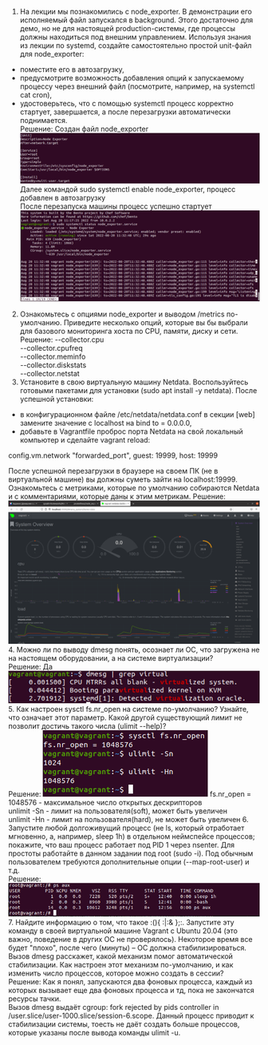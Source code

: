 1. На лекции мы познакомились с node_exporter. В демонстрации его исполняемый файл запускался в background. Этого достаточно для демо, но не для настоящей production-системы, где процессы должны находиться под внешним управлением. Используя знания из лекции по systemd, создайте самостоятельно простой unit-файл для node_exporter:  
* поместите его в автозагрузку,  
* предусмотрите возможность добавления опций к запускаемому процессу через внешний файл (посмотрите, например, на systemctl cat cron),  
* удостоверьтесь, что с помощью systemctl процесс корректно стартует, завершается, а после перезагрузки автоматически поднимается.  
Решение: Создан файл node_exporter
![img.png](img/img.png)
Далее командой sudo systemctl enable node_exporter, процесс добавлен в автозагрузку  
После перезапуска машины процесс успешно стартует  
![img_1.png](img/img_1.png)
2. Ознакомьтесь с опциями node_exporter и выводом /metrics по-умолчанию. Приведите несколько опций, которые вы бы выбрали для базового мониторинга хоста по CPU, памяти, диску и сети.  
Решение:
--collector.cpu  
--collector.cpufreq  
--collector.meminfo  
--collector.diskstats  
--collector.netstat  
3. Установите в свою виртуальную машину Netdata. Воспользуйтесь готовыми пакетами для установки (sudo apt install -y netdata). После успешной установки:  
* в конфигурационном файле /etc/netdata/netdata.conf в секции [web] замените значение с localhost на bind to = 0.0.0.0,  
* добавьте в Vagrantfile проброс порта Netdata на свой локальный компьютер и сделайте vagrant reload:

config.vm.network "forwarded_port", guest: 19999, host: 19999

После успешной перезагрузки в браузере на своем ПК (не в виртуальной машине) вы должны суметь зайти на localhost:19999. Ознакомьтесь с метриками, которые по умолчанию собираются Netdata и с комментариями, которые даны к этим метрикам.
Решение:  
![img_2.png](img/img_2.png)
4. Можно ли по выводу dmesg понять, осознает ли ОС, что загружена не на настоящем оборудовании, а на системе виртуализации?  
Решение: Да  
![img_3.png](img/img_3.png)
5.  Как настроен sysctl fs.nr_open на системе по-умолчанию? Узнайте, что означает этот параметр. Какой другой существующий лимит не позволит достичь такого числа (ulimit --help)?  
Решение: ![img_4.png](img/img_4.png)
fs.nr_open = 1048576 - максимальное число открытых дескрипторов  
unlimit -Sn - лимит на пользователя(soft), может быть увеличен  
unlimit -Hn - лимит на пользователя(hard), не может быть увеличен
6. Запустите любой долгоживущий процесс (не ls, который отработает мгновенно, а, например, sleep 1h) в отдельном неймспейсе процессов; покажите, что ваш процесс работает под PID 1 через nsenter. Для простоты работайте в данном задании под root (sudo -i). Под обычным пользователем требуются дополнительные опции (--map-root-user) и т.д.  
Решение: ![img_5.png](img/img_5.png)  
7. Найдите информацию о том, что такое :(){ :|:& };:. Запустите эту команду в своей виртуальной машине Vagrant с Ubuntu 20.04 (это важно, поведение в других ОС не проверялось). Некоторое время все будет "плохо", после чего (минуты) – ОС должна стабилизироваться. Вызов dmesg расскажет, какой механизм помог автоматической стабилизации. Как настроен этот механизм по-умолчанию, и как изменить число процессов, которое можно создать в сессии?  
Решение: Как я понял, запускаются два фоновых процесса, каждый из которых вызывает еще два фоновых процесса и тд, пока не закончатся ресурсы тачки.  
Вызов dmesg выдаёт cgroup: fork rejected by pids controller in /user.slice/user-1000.slice/session-6.scope. Данный процесс приводит к стабилизации системы, тоесть не даёт создать больше процессов, которые указаны после вывода команды ulimit -u.




